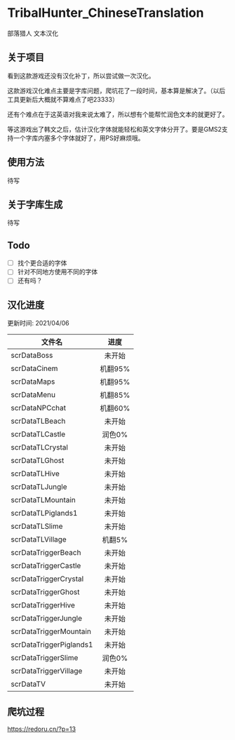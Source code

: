 # TribalHunter_ChineseTranslation
部落猎人 文本汉化

## 关于项目
看到这款游戏还没有汉化补丁，所以尝试做一次汉化。

这款游戏汉化难点主要是字库问题，爬坑花了一段时间，基本算是解决了。（以后工具更新后大概就不算难点了吧23333）

还有个难点在于这英语对我来说太难了，所以想有个能帮忙润色文本的就更好了。

等这游戏出了韩文之后，估计汉化字体就能轻松和英文字体分开了。要是GMS2支持一个字库内塞多个字体就好了，用PS好麻烦哦。

## 使用方法
待写

## 关于字库生成
待写

## Todo
- [ ] 找个更合适的字体
- [ ] 针对不同地方使用不同的字体
- [ ] 还有吗？

## 汉化进度
更新时间: 2021/04/06

文件名 | 进度
------|:------:
scrDataBoss | 未开始
scrDataCinem | 机翻95%
scrDataMaps | 机翻95%
scrDataMenu | 机翻85%
scrDataNPCchat | 机翻60%
scrDataTLBeach | 未开始
scrDataTLCastle | 润色0%
scrDataTLCrystal | 未开始
scrDataTLGhost | 未开始
scrDataTLHive | 未开始
scrDataTLJungle | 未开始
scrDataTLMountain | 未开始
scrDataTLPiglands1 | 未开始
scrDataTLSlime | 未开始
scrDataTLVillage | 机翻5%
scrDataTriggerBeach | 未开始
scrDataTriggerCastle | 未开始
scrDataTriggerCrystal | 未开始
scrDataTriggerGhost | 未开始
scrDataTriggerHive | 未开始
scrDataTriggerJungle | 未开始
scrDataTriggerMountain | 未开始
scrDataTriggerPiglands1 | 未开始
scrDataTriggerSlime | 润色0%
scrDataTriggerVillage | 未开始
scrDataTV | 未开始

## 爬坑过程
https://redoru.cn/?p=13

